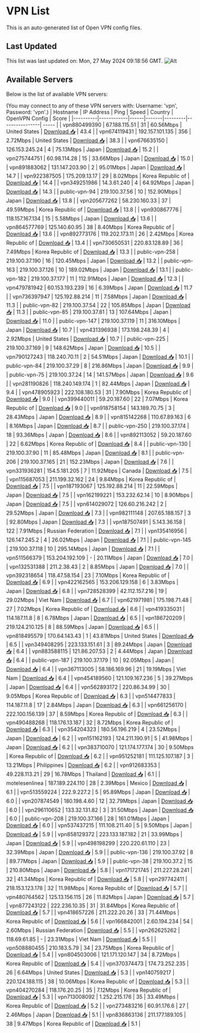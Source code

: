 # VPN List

This is an auto-generated list of Open VPN config files.

## Last Updated

This list was last updated on: Mon, 27 May 2024 09:18:56 GMT.
![Alt](https://repobeats.axiom.co/api/embed/186b98318ef1479477931607c1ad7d823f12451f.svg "Repobeats analytics image")

## Available Servers

Below is the list of available VPN servers:

(You may connect to any of these VPN servers with: Username: 'vpn', Password: 'vpn'.)
| Hostname | IP Address | Ping | Speed | Country | OpenVPN Config | Score |
|----------|------------|------|-------|---------|----------------| ----- |
| vpn880499390 | 67.188.115.51 | 31 | 60.56Mbps | United States | [Download 📥](./configs/server_0_US.ovpn) | 43.4 |
| vpn674119431 | 192.157.101.135 | 356 | 2.72Mbps | United States | [Download 📥](./configs/server_1_US.ovpn) | 38.3 |
| vpn676635150 | 126.153.245.24 | 4 | 75.13Mbps | Japan | [Download 📥](./configs/server_2_JP.ovpn) | 15.2 |
| vpn275744751 | 60.98.114.28 | 15 | 33.66Mbps | Japan | [Download 📥](./configs/server_3_JP.ovpn) | 15.0 |
| vpn891883062 | 131.147.203.90 | 2 | 95.01Mbps | Japan | [Download 📥](./configs/server_4_JP.ovpn) | 14.7 |
| vpn922387505 | 175.209.13.17 | 29 | 8.02Mbps | Korea Republic of | [Download 📥](./configs/server_5_KR.ovpn) | 14.4 |
| vpn349251986 | 14.3.61.240 | 4 | 64.92Mbps | Japan | [Download 📥](./configs/server_6_JP.ovpn) | 14.3 |
| public-vpn-94 | 219.100.37.56 | 10 | 152.90Mbps | Japan | [Download 📥](./configs/server_7_JP.ovpn) | 13.8 |
| vpn205677262 | 58.230.160.33 | 37 | 49.59Mbps | Korea Republic of | [Download 📥](./configs/server_8_KR.ovpn) | 13.8 |
| vpn930867776 | 118.157.167.134 | 15 | 5.58Mbps | Japan | [Download 📥](./configs/server_9_JP.ovpn) | 13.6 |
| vpn864577769 | 125.140.60.95 | 38 | 8.40Mbps | Korea Republic of | [Download 📥](./configs/server_10_KR.ovpn) | 13.6 |
| vpn892773176 | 119.202.173.11 | 26 | 2.42Mbps | Korea Republic of | [Download 📥](./configs/server_11_KR.ovpn) | 13.4 |
| vpn730650531 | 220.83.128.89 | 36 | 7.49Mbps | Korea Republic of | [Download 📥](./configs/server_12_KR.ovpn) | 13.3 |
| public-vpn-258 | 219.100.37.190 | 16 | 120.45Mbps | Japan | [Download 📥](./configs/server_13_JP.ovpn) | 13.2 |
| public-vpn-163 | 219.100.37.126 | 10 | 189.02Mbps | Japan | [Download 📥](./configs/server_14_JP.ovpn) | 13.1 |
| public-vpn-182 | 219.100.37.177 | 11 | 112.91Mbps | Japan | [Download 📥](./configs/server_15_JP.ovpn) | 12.3 |
| vpn479781942 | 60.153.193.239 | 16 | 6.39Mbps | Japan | [Download 📥](./configs/server_16_JP.ovpn) | 11.7 |
| vpn736397947 | 125.192.88.214 | 11 | 7.58Mbps | Japan | [Download 📥](./configs/server_17_JP.ovpn) | 11.3 |
| public-vpn-82 | 219.100.37.54 | 22 | 105.85Mbps | Japan | [Download 📥](./configs/server_18_JP.ovpn) | 11.3 |
| public-vpn-85 | 219.100.37.81 | 13 | 107.64Mbps | Japan | [Download 📥](./configs/server_19_JP.ovpn) | 11.0 |
| public-vpn-147 | 219.100.37.119 | 11 | 316.10Mbps | Japan | [Download 📥](./configs/server_20_JP.ovpn) | 10.7 |
| vpn431396938 | 173.198.248.39 | 4 | 2.92Mbps | United States | [Download 📥](./configs/server_21_US.ovpn) | 10.7 |
| public-vpn-225 | 219.100.37.169 | 9 | 148.62Mbps | Japan | [Download 📥](./configs/server_22_JP.ovpn) | 10.5 |
| vpn790127243 | 118.240.70.11 | 2 | 54.51Mbps | Japan | [Download 📥](./configs/server_23_JP.ovpn) | 10.1 |
| public-vpn-84 | 219.100.37.29 | 8 | 216.86Mbps | Japan | [Download 📥](./configs/server_24_JP.ovpn) | 9.9 |
| public-vpn-75 | 219.100.37.24 | 14 | 141.57Mbps | Japan | [Download 📥](./configs/server_25_JP.ovpn) | 9.6 |
| vpn281190826 | 118.240.149.174 | 1 | 82.44Mbps | Japan | [Download 📥](./configs/server_26_JP.ovpn) | 9.4 |
| vpn478905923 | 222.108.180.53 | 31 | 7.90Mbps | Korea Republic of | [Download 📥](./configs/server_27_KR.ovpn) | 9.0 |
| vpn399440011 | 59.20.187.60 | 22 | 7.07Mbps | Korea Republic of | [Download 📥](./configs/server_28_KR.ovpn) | 9.0 |
| vpn918758154 | 143.189.70.75 | 3 | 28.43Mbps | Japan | [Download 📥](./configs/server_29_JP.ovpn) | 8.9 |
| vpn815142268 | 110.67.89.163 | 6 | 8.16Mbps | Japan | [Download 📥](./configs/server_30_JP.ovpn) | 8.7 |
| public-vpn-250 | 219.100.37.174 | 18 | 93.36Mbps | Japan | [Download 📥](./configs/server_31_JP.ovpn) | 8.6 |
| vpn892113052 | 59.20.187.60 | 22 | 6.62Mbps | Korea Republic of | [Download 📥](./configs/server_32_KR.ovpn) | 8.4 |
| public-vpn-130 | 219.100.37.90 | 11 | 85.48Mbps | Japan | [Download 📥](./configs/server_33_JP.ovpn) | 8.1 |
| public-vpn-206 | 219.100.37.165 | 21 | 152.23Mbps | Japan | [Download 📥](./configs/server_34_JP.ovpn) | 7.6 |
| vpn331936281 | 154.5.181.205 | 7 | 11.92Mbps | Canada | [Download 📥](./configs/server_35_CA.ovpn) | 7.5 |
| vpn115687053 | 211.199.32.162 | 24 | 9.84Mbps | Korea Republic of | [Download 📥](./configs/server_36_KR.ovpn) | 7.5 |
| vpn187193067 | 125.192.88.214 | 11 | 22.59Mbps | Japan | [Download 📥](./configs/server_37_JP.ovpn) | 7.5 |
| vpn162199221 | 153.232.62.14 | 10 | 8.90Mbps | Japan | [Download 📥](./configs/server_38_JP.ovpn) | 7.5 |
| vpn614029072 | 126.60.216.242 | 2 | 29.52Mbps | Japan | [Download 📥](./configs/server_39_JP.ovpn) | 7.3 |
| vpn982111148 | 207.65.188.157 | 3 | 92.80Mbps | Japan | [Download 📥](./configs/server_40_JP.ovpn) | 7.3 |
| vpn187507491 | 5.143.36.158 | 122 | 7.91Mbps | Russian Federation | [Download 📥](./configs/server_41_RU.ovpn) | 7.1 |
| vpn135416956 | 126.147.245.2 | 4 | 26.02Mbps | Japan | [Download 📥](./configs/server_42_JP.ovpn) | 7.1 |
| public-vpn-145 | 219.100.37.118 | 10 | 295.14Mbps | Japan | [Download 📥](./configs/server_43_JP.ovpn) | 7.1 |
| vpn511566379 | 153.204.192.109 | - | 20.11Mbps | Japan | [Download 📥](./configs/server_44_JP.ovpn) | 7.0 |
| vpn132531388 | 211.2.38.43 | 2 | 8.85Mbps | Japan | [Download 📥](./configs/server_45_JP.ovpn) | 7.0 |
| vpn392318654 | 118.47.58.154 | 23 | 7.10Mbps | Korea Republic of | [Download 📥](./configs/server_46_KR.ovpn) | 6.9 |
| vpn422162565 | 153.206.129.158 | 6 | 3.83Mbps | Japan | [Download 📥](./configs/server_47_JP.ovpn) | 6.8 |
| vpn728528399 | 42.112.157.216 | 19 | 29.02Mbps | Viet Nam | [Download 📥](./configs/server_48_VN.ovpn) | 6.7 |
| vpn621971981 | 175.198.71.48 | 27 | 7.02Mbps | Korea Republic of | [Download 📥](./configs/server_49_KR.ovpn) | 6.6 |
| vpn419335031 | 114.187.11.8 | 8 | 6.78Mbps | Japan | [Download 📥](./configs/server_50_JP.ovpn) | 6.5 |
| vpn186720209 | 219.124.210.125 | 8 | 88.59Mbps | Japan | [Download 📥](./configs/server_51_JP.ovpn) | 6.5 |
| vpn818495579 | 170.64.143.43 | 1 | 43.81Mbps | United States | [Download 📥](./configs/server_52_US.ovpn) | 6.5 |
| vpn349408295 | 223.133.151.61 | 3 | 89.24Mbps | Japan | [Download 📥](./configs/server_53_JP.ovpn) | 6.4 |
| vpn883588115 | 121.86.207.53 | 2 | 4.44Mbps | Japan | [Download 📥](./configs/server_54_JP.ovpn) | 6.4 |
| public-vpn-187 | 219.100.37.179 | 10 | 92.05Mbps | Japan | [Download 📥](./configs/server_55_JP.ovpn) | 6.4 |
| vpn367113005 | 58.186.169.96 | 21 | 19.19Mbps | Viet Nam | [Download 📥](./configs/server_56_VN.ovpn) | 6.4 |
| vpn454189560 | 121.109.167.236 | 5 | 39.27Mbps | Japan | [Download 📥](./configs/server_57_JP.ovpn) | 6.4 |
| vpn562893172 | 220.86.34.99 | 30 | 9.05Mbps | Korea Republic of | [Download 📥](./configs/server_58_KR.ovpn) | 6.3 |
| vpn514477833 | 114.187.11.8 | 17 | 2.84Mbps | Japan | [Download 📥](./configs/server_59_JP.ovpn) | 6.3 |
| vpn661256170 | 222.100.156.139 | 37 | 8.59Mbps | Korea Republic of | [Download 📥](./configs/server_60_KR.ovpn) | 6.3 |
| vpn490488268 | 118.176.13.187 | 32 | 8.72Mbps | Korea Republic of | [Download 📥](./configs/server_61_KR.ovpn) | 6.3 |
| vpn354204323 | 180.56.196.219 | 4 | 23.52Mbps | Japan | [Download 📥](./configs/server_62_JP.ovpn) | 6.2 |
| vpn151162193 | 124.211.190.91 | 5 | 41.98Mbps | Japan | [Download 📥](./configs/server_63_JP.ovpn) | 6.2 |
| vpn383710070 | 121.174.177.174 | 30 | 9.50Mbps | Korea Republic of | [Download 📥](./configs/server_64_KR.ovpn) | 6.2 |
| vpn951252181 | 111.125.107.187 | 3 | 13.21Mbps | Philippines | [Download 📥](./configs/server_65_PH.ovpn) | 6.2 |
| vpn912683353 | 49.228.113.21 | 29 | 16.78Mbps | Thailand | [Download 📥](./configs/server_66_TH.ovpn) | 6.1 |
| motelesenlinea | 187.189.224.110 | 28 | 2.39Mbps | Mexico | [Download 📥](./configs/server_67_MX.ovpn) | 6.1 |
| vpn513559224 | 222.9.227.2 | 5 | 95.89Mbps | Japan | [Download 📥](./configs/server_68_JP.ovpn) | 6.0 |
| vpn207874549 | 180.198.4.60 | 12 | 32.79Mbps | Japan | [Download 📥](./configs/server_69_JP.ovpn) | 6.0 |
| vpn296110652 | 133.32.131.82 | 3 | 31.50Mbps | Japan | [Download 📥](./configs/server_70_JP.ovpn) | 6.0 |
| public-vpn-208 | 219.100.37.166 | 28 | 161.01Mbps | Japan | [Download 📥](./configs/server_71_JP.ovpn) | 6.0 |
| vpn537437215 | 111.108.211.40 | 5 | 9.50Mbps | Japan | [Download 📥](./configs/server_72_JP.ovpn) | 5.9 |
| vpn858129372 | 223.133.187.182 | 21 | 33.99Mbps | Japan | [Download 📥](./configs/server_73_JP.ovpn) | 5.9 |
| vpn498198299 | 220.220.61.110 | 23 | 32.39Mbps | Japan | [Download 📥](./configs/server_74_JP.ovpn) | 5.9 |
| public-vpn-136 | 219.100.37.92 | 8 | 89.77Mbps | Japan | [Download 📥](./configs/server_75_JP.ovpn) | 5.9 |
| public-vpn-38 | 219.100.37.2 | 15 | 210.80Mbps | Japan | [Download 📥](./configs/server_76_JP.ovpn) | 5.8 |
| vpn171721745 | 211.227.28.241 | 32 | 41.34Mbps | Korea Republic of | [Download 📥](./configs/server_77_KR.ovpn) | 5.8 |
| vpn297742411 | 218.153.123.178 | 32 | 11.98Mbps | Korea Republic of | [Download 📥](./configs/server_78_KR.ovpn) | 5.7 |
| vpn480764562 | 125.13.156.115 | 26 | 11.82Mbps | Japan | [Download 📥](./configs/server_79_JP.ovpn) | 5.7 |
| vpn877243122 | 222.236.10.35 | 31 | 31.84Mbps | Korea Republic of | [Download 📥](./configs/server_80_KR.ovpn) | 5.7 |
| vpn418657226 | 211.222.20.26 | 33 | 71.44Mbps | Korea Republic of | [Download 📥](./configs/server_81_KR.ovpn) | 5.6 |
| vpn166842001 | 2.60.194.234 | 54 | 2.60Mbps | Russian Federation | [Download 📥](./configs/server_82_RU.ovpn) | 5.5 |
| vpn262625262 | 118.69.61.85 | - | 23.31Mbps | Viet Nam | [Download 📥](./configs/server_83_VN.ovpn) | 5.5 |
| vpn508880455 | 210.183.5.79 | 34 | 23.75Mbps | Korea Republic of | [Download 📥](./configs/server_84_KR.ovpn) | 5.4 |
| vpn804503006 | 121.171.120.147 | 34 | 8.72Mbps | Korea Republic of | [Download 📥](./configs/server_85_KR.ovpn) | 5.4 |
| vpn370374473 | 174.73.252.235 | 26 | 6.64Mbps | United States | [Download 📥](./configs/server_86_US.ovpn) | 5.3 |
| vpn140759217 | 220.124.188.115 | 38 | 10.06Mbps | Korea Republic of | [Download 📥](./configs/server_87_KR.ovpn) | 5.3 |
| vpn404270284 | 118.176.20.25 | 35 | 7.12Mbps | Korea Republic of | [Download 📥](./configs/server_88_KR.ovpn) | 5.3 |
| vpn713008092 | 1.252.215.176 | 35 | 33.49Mbps | Korea Republic of | [Download 📥](./configs/server_89_KR.ovpn) | 5.2 |
| vpn273483216 | 60.91.176.6 | 27 | 2.46Mbps | Japan | [Download 📥](./configs/server_90_JP.ovpn) | 5.1 |
| vpn836863136 | 211.177.189.105 | 38 | 9.47Mbps | Korea Republic of | [Download 📥](./configs/server_91_KR.ovpn) | 5.1 |
